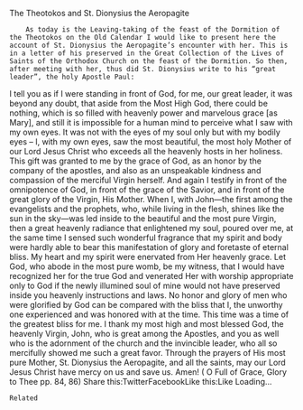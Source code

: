 The Theotokos and St. Dionysius the Aeropagite

		As today is the Leaving-taking of the feast of the Dormition of the Theotokos on the Old Calendar I would like to present here the account of St. Dionysius the Aeropagite’s encounter with her. This is in a letter of his preserved in the Great Collection of the Lives of Saints of the Orthodox Church on the feast of the Dormition. So then, after meeting with her, thus did St. Dionysius write to his “great leader”, the holy Apostle Paul: 
I tell you as if I were standing in front of God, for me, our great leader, it was beyond any doubt, that aside from the Most High God, there could be nothing, which is so filled with heavenly power and marvelous grace [as Mary], and still it is impossible for a human mind to perceive what I saw with my own eyes. It was not with the eyes of my soul only but with my bodily eyes – I, with my own eyes, saw the most beautiful, the most holy Mother of our Lord Jesus Christ who exceeds all the heavenly hosts in her holiness. This gift was granted to me by the grace of God, as an honor by the company of the apostles, and also as an unspeakable kindness and compassion of the merciful Virgin herself. And again I testify in front of the omnipotence of God, in front of the grace of the Savior, and in front of the great glory of the Virgin, His Mother. When I, with John—the first among the evangelists and the prophets, who, while living in the flesh, shines like the sun in the sky—was led inside to the beautiful and the most pure Virgin, then a great heavenly radiance that enlightened my soul, poured over me, at the same time I sensed such wonderful fragrance that my spirit and body were hardly able to bear this manifestation of glory and foretaste of eternal bliss. My heart and my spirit were enervated from Her heavenly grace. Let God, who abode in the most pure womb, be my witness, that I would have recognized her for the true God and venerated Her with worship appropriate only to God if the newly illumined soul of mine would not have preserved inside you heavenly instructions and laws. No honor and glory of men who were glorified by God can be compared with the bliss that I, the unworthy one experienced and was honored with at the time. This time was a time of the greatest bliss for me. I thank my most high and most blessed God, the heavenly Virgin, John, who is great among the Apostles, and you as well who is the adornment of the church and the invincible leader, who all so mercifully showed me such a great favor.
Through the prayers of His most pure Mother, St. Dionysius the Aeropagite, and all the saints, may our Lord Jesus Christ have mercy on us and save us. Amen! ( O Full of Grace, Glory to Thee pp. 84, 86)
Share this:TwitterFacebookLike this:Like Loading...

	Related
			